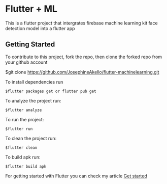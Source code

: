 # Flutter + ML

This is a flutter project that intergrates firebase machine learning kit face detection model into a flutter app


## Getting Started
To contribute to this project, fork the repo, then clone the forked repo from your github account

$git clone https://github.com/JosephineAkello/flutter-machinelearning.git 

To install dependencies run

    $flutter packages get or flutter pub get
        
To analyze the project run:

    $flutter analyze

To run the project:

    $flutter run

To clean the project run:

    $flutter clean

To build apk run:

    $flutter build apk

For getting started with Flutter you can check my article 
[Get started](https://medium.com/podiihq/how-to-get-started-on-fun-flutter-699c81c89a8f)

